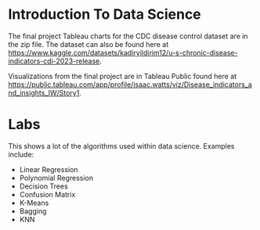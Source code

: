 # Introduction To Data Science 
The final project Tableau charts for the CDC disease control dataset are in the zip file. 
The dataset can also be found here at https://www.kaggle.com/datasets/kadiryildirim12/u-s-chronic-disease-indicators-cdi-2023-release.

Visualizations from the final project are in Tableau Public found here at https://public.tableau.com/app/profile/isaac.watts/viz/Disease_indicators_and_insights_IW/Story1.

# Labs
This shows a lot of the algorithms used within data science.
Examples include:
- Linear Regression
- Polynomial Regression
- Decision Trees
- Confusion Matrix
- K-Means
- Bagging
- KNN
